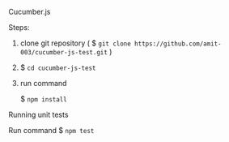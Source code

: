 Cucumber.js


Steps:

1. clone git repository ( $ `git clone https://github.com/amit-003/cucumber-js-test.git` )

2. $ `cd cucumber-js-test`

3. run command

   $ `npm install`

Running unit tests

Run command
   $ `npm test`
